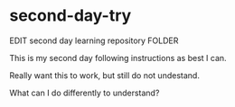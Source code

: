 # second-day-try
EDIT second day learning repository FOLDER

This is my second day following instructions as best I can.

Really want this to work, but still do not undestand.

What can I do differently to understand?
